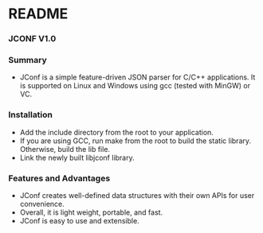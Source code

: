 # README #

### JCONF V1.0 ###

### Summary ###

* JConf is a simple feature-driven JSON parser for C/C++ applications. It is supported on Linux and Windows using gcc (tested with MinGW) or VC.

### Installation ###

* Add the include directory from the root to your application.
* If you are using GCC, run make from the root to build the static library. Otherwise, build the lib file.
* Link the newly built libjconf library.

### Features and Advantages ###

* JConf creates well-defined data structures with their own APIs for user convenience.
* Overall, it is light weight, portable, and fast.
* JConf is easy to use and extensible.